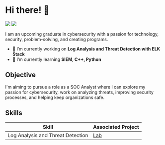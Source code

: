 # Hi there! 👋
<a href="https://www.linkedin.com/in/stevenalmueti"><img src="https://img.shields.io/badge/LinkedIn-0077B5?style=for-the-badge&logo=linkedin&logoColor=white" /></a>
<a href="mailto:scalmueti@gmail.com"><img src="https://img.shields.io/badge/Gmail-D14836?style=for-the-badge&logo=gmail&logoColor=white" /></a>

I am an upcoming graduate in cybersecurity with a passion for technology, security, problem-solving, and creating programs.

- 🔭 I’m currently working on **Log Analysis and Threat Detection with ELK Stack**
- 🌱 I’m currently learning **SIEM, C++, Python**

## Objective

I'm aiming to pursue a role as a SOC Analyst where I can explore my passion for cybersecurity, work on analyzing threats, improving security processes, and helping keep organizations safe.

## Skills

| Skill                             | Associated Project                             |
|-----------------------------------|------------------------------------------------|
| Log Analysis and Threat Detection | <a href="https://github.com/scalmueti/Log-Analysis-and-Threat-Detection-with-ELK-Stack">Lab</a> |
